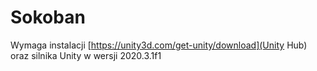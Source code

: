 # Sokoban
Wymaga instalacji [https://unity3d.com/get-unity/download](Unity Hub) oraz silnika Unity w wersji 2020.3.1f1
